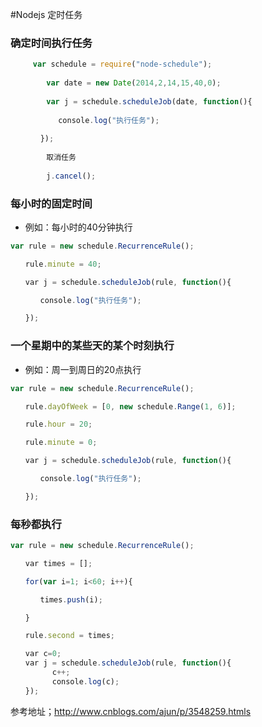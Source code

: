 #Nodejs  定时任务
###  确定时间执行任务
```javascript
     var schedule = require("node-schedule");
    
        var date = new Date(2014,2,14,15,40,0);
    
        var j = schedule.scheduleJob(date, function(){
    
    　　　　console.log("执行任务");
    
    　 });
    
        取消任务
    
        j.cancel();
```
### 每小时的固定时间
* 例如：每小时的40分钟执行
```javascript
var rule = new schedule.RecurrenceRule();

　　rule.minute = 40;

　　var j = schedule.scheduleJob(rule, function(){

　　　　console.log("执行任务");

　　});
```
### 一个星期中的某些天的某个时刻执行
* 例如：周一到周日的20点执行
```javascript
var rule = new schedule.RecurrenceRule();

　　rule.dayOfWeek = [0, new schedule.Range(1, 6)];

　　rule.hour = 20;

　　rule.minute = 0;

　　var j = schedule.scheduleJob(rule, function(){

　　　　console.log("执行任务");

　　});
```
### 每秒都执行
```javascript
var rule = new schedule.RecurrenceRule();

　　var times = [];

　　for(var i=1; i<60; i++){

　　　　times.push(i);

　　}

　　rule.second = times;

　　var c=0;
　　var j = schedule.scheduleJob(rule, function(){
     　　 c++;
      　　console.log(c);
　　});
```
 参考地址；http://www.cnblogs.com/ajun/p/3548259.htmls